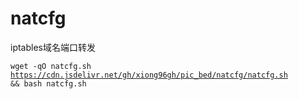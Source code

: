 # natcfg
iptables域名端口转发

<code>wget -qO natcfg.sh https://cdn.jsdelivr.net/gh/xiong96gh/pic_bed/natcfg/natcfg.sh && bash natcfg.sh</code>
